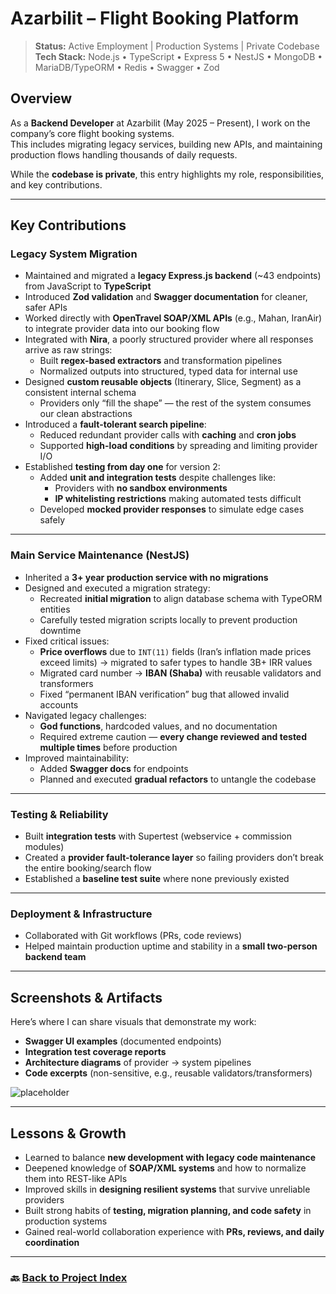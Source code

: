 # Azarbilit – Flight Booking Platform

> **Status:** Active Employment | Production Systems | Private Codebase  
> **Tech Stack:** Node.js • TypeScript • Express 5 • NestJS • MongoDB • MariaDB/TypeORM • Redis • Swagger • Zod

## Overview

As a **Backend Developer** at Azarbilit (May 2025 – Present), I work on the company’s core flight booking systems.  
This includes migrating legacy services, building new APIs, and maintaining production flows handling thousands of daily requests.

While the **codebase is private**, this entry highlights my role, responsibilities, and key contributions.

---

## Key Contributions

### Legacy System Migration

- Maintained and migrated a **legacy Express.js backend** (~43 endpoints) from JavaScript to **TypeScript**
- Introduced **Zod validation** and **Swagger documentation** for cleaner, safer APIs
- Worked directly with **OpenTravel SOAP/XML APIs** (e.g., Mahan, IranAir) to integrate provider data into our booking flow
- Integrated with **Nira**, a poorly structured provider where all responses arrive as raw strings:
  - Built **regex-based extractors** and transformation pipelines
  - Normalized outputs into structured, typed data for internal use
- Designed **custom reusable objects** (Itinerary, Slice, Segment) as a consistent internal schema
  - Providers only “fill the shape” — the rest of the system consumes our clean abstractions
- Introduced a **fault-tolerant search pipeline**:
  - Reduced redundant provider calls with **caching** and **cron jobs**
  - Supported **high-load conditions** by spreading and limiting provider I/O
- Established **testing from day one** for version 2:
  - Added **unit and integration tests** despite challenges like:
    - Providers with **no sandbox environments**
    - **IP whitelisting restrictions** making automated tests difficult
  - Developed **mocked provider responses** to simulate edge cases safely

---

### Main Service Maintenance (NestJS)

- Inherited a **3+ year production service with no migrations**
- Designed and executed a migration strategy:
  - Recreated **initial migration** to align database schema with TypeORM entities
  - Carefully tested migration scripts locally to prevent production downtime
- Fixed critical issues:
  - **Price overflows** due to `INT(11)` fields (Iran’s inflation made prices exceed limits) → migrated to safer types to handle 3B+ IRR values
  - Migrated card number → **IBAN (Shaba)** with reusable validators and transformers
  - Fixed “permanent IBAN verification” bug that allowed invalid accounts
- Navigated legacy challenges:
  - **God functions**, hardcoded values, and no documentation
  - Required extreme caution — **every change reviewed and tested multiple times** before production
- Improved maintainability:
  - Added **Swagger docs** for endpoints
  - Planned and executed **gradual refactors** to untangle the codebase

---

### Testing & Reliability

- Built **integration tests** with Supertest (webservice + commission modules)
- Created a **provider fault-tolerance layer** so failing providers don’t break the entire booking/search flow
- Established a **baseline test suite** where none previously existed

---

### Deployment & Infrastructure

- Collaborated with Git workflows (PRs, code reviews)
- Helped maintain production uptime and stability in a **small two-person backend team**

---

## Screenshots & Artifacts

Here’s where I can share visuals that demonstrate my work:

- **Swagger UI examples** (documented endpoints)
- **Integration test coverage reports**
- **Architecture diagrams** of provider → system pipelines
- **Code excerpts** (non-sensitive, e.g., reusable validators/transformers)

![placeholder](./assets/placeholder.jpg)

---

## Lessons & Growth

- Learned to balance **new development with legacy code maintenance**
- Deepened knowledge of **SOAP/XML systems** and how to normalize them into REST-like APIs
- Improved skills in **designing resilient systems** that survive unreliable providers
- Built strong habits of **testing, migration planning, and code safety** in production systems
- Gained real-world collaboration experience with **PRs, reviews, and daily coordination**

---

### 🔙 [Back to Project Index](../README.md)
